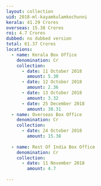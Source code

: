 ```yaml
---
layout: collection
uid: 2018-ml-kayamkulamkochunni
kerala: 41.29 Crores
overseas: 15.38 Crores
roi: 4.7 Crores
dubbed: no dubbed version
total: 61.37 Crores
locations:
  - name: Kerala Box Office
    denomination: Cr
    collection:
      - date: 11 October 2018
        amount: 5.30
      - date: 12 October 2018
        amount: 2.36
      - date: 13 October 2018
        amount: 3.32
      - date: 25 December 2018
        amount: 30.31
  - name: Overseas Box Office 
    denomination: Cr
    collection:
      - date: 24 October 2018
        amount: 15.38 
      
  - name: Rest Of India Box Office 
    denomination: Cr
    collection:
      - date: 11 November 2018
        amount: 4.7
      
---
```

